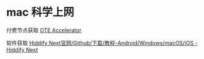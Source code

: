 # mac 科学上网
付费节点获取
[OTE Accelerator](https://us.oteacc.org/#/login)

软件获取
[Hiddify Next官网/Github/下载/教程-Android/Windows/macOS/iOS - Hiddify Next](https://hiddifynext.com)
